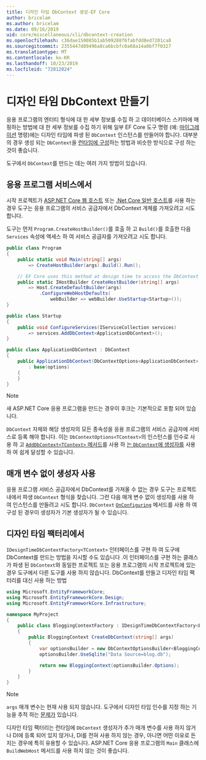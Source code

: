 ```yaml
---
title: 디자인 타임 DbContext 생성-EF Core
author: bricelam
ms.author: bricelam
ms.date: 09/16/2019
uid: core/miscellaneous/cli/dbcontext-creation
ms.openlocfilehash: c36dae150085b1ab509288f6fabfdd8ed7201ca8
ms.sourcegitcommit: 2355447d89496a8ca6bcbfc0a68a14a0bf7f0327
ms.translationtype: MT
ms.contentlocale: ko-KR
ms.lasthandoff: 10/23/2019
ms.locfileid: "72812024"
---
```

# <a name="design-time-dbcontext-creation"></a>디자인 타임 DbContext 만들기

응용 프로그램의 엔터티 형식에 대 한 세부 정보를 수집 하 고 데이터베이스 스키마에 매핑하는 방법에 대 한 세부 정보를 수집 하기 위해 일부 EF Core 도구 명령 (예: [마이그레이션][1] 명령)에는 디자인 타임에 파생 된 `DbContext` 인스턴스를 만들어야 합니다. 대부분의 경우 생성 되는 `DbContext`을 [런타임에 구성][2]하는 방법과 비슷한 방식으로 구성 하는 것이 좋습니다.

도구에서 `DbContext`를 만드는 데는 여러 가지 방법이 있습니다.

## <a name="from-application-services"></a>응용 프로그램 서비스에서

시작 프로젝트가 [ASP.NET Core 웹 호스트][3] 또는 [.Net Core 일반 호스트][4]를 사용 하는 경우 도구는 응용 프로그램의 서비스 공급자에서 DbContext 개체를 가져오려고 시도 합니다.

도구는 먼저 `Program.CreateHostBuilder()`를 호출 하 고 `Build()`를 호출한 다음 `Services` 속성에 액세스 하 여 서비스 공급자를 가져오려고 시도 합니다.

``` csharp
public class Program
{
    public static void Main(string[] args)
        => CreateHostBuilder(args).Build().Run();

    // EF Core uses this method at design time to access the DbContext
    public static IHostBuilder CreateHostBuilder(string[] args)
        => Host.CreateDefaultBuilder(args)
            .ConfigureWebHostDefaults(
                webBuilder => webBuilder.UseStartup<Startup>());
}

public class Startup
{
    public void ConfigureServices(IServiceCollection services)
        => services.AddDbContext<ApplicationDbContext>();
}

public class ApplicationDbContext : DbContext
{
    public ApplicationDbContext(DbContextOptions<ApplicationDbContext> options)
        : base(options)
    {
    }
}
```

> [!NOTE]
> 새 ASP.NET Core 응용 프로그램을 만드는 경우이 후크는 기본적으로 포함 되어 있습니다.

`DbContext` 자체와 해당 생성자의 모든 종속성을 응용 프로그램의 서비스 공급자에 서비스로 등록 해야 합니다. 이는 `DbContextOptions<TContext>`의 인스턴스를 인수로 사용 하 고 [`AddDbContext<TContext>` 메서드][6]를 사용 하 [는 `DbContext`에 생성자를][5] 사용 하 여 쉽게 달성할 수 있습니다.

## <a name="using-a-constructor-with-no-parameters"></a>매개 변수 없이 생성자 사용

응용 프로그램 서비스 공급자에서 DbContext를 가져올 수 없는 경우 도구는 프로젝트 내에서 파생 `DbContext` 형식을 찾습니다. 그런 다음 매개 변수 없이 생성자를 사용 하 여 인스턴스를 만들려고 시도 합니다. `DbContext` [`OnConfiguring`][7] 메서드를 사용 하 여 구성 된 경우이 생성자가 기본 생성자가 될 수 있습니다.

## <a name="from-a-design-time-factory"></a>디자인 타임 팩터리에서

`IDesignTimeDbContextFactory<TContext>` 인터페이스를 구현 하 여 도구에 DbContext를 만드는 방법을 지시할 수도 있습니다 .이 인터페이스를 구현 하는 클래스가 파생 된 `DbContext`와 동일한 프로젝트 또는 응용 프로그램의 시작 프로젝트에 있는 경우 도구에서 다른 도구를 사용 하지 않습니다. DbContext를 만들고 디자인 타임 팩터리를 대신 사용 하는 방법

``` csharp
using Microsoft.EntityFrameworkCore;
using Microsoft.EntityFrameworkCore.Design;
using Microsoft.EntityFrameworkCore.Infrastructure;

namespace MyProject
{
    public class BloggingContextFactory : IDesignTimeDbContextFactory<BloggingContext>
    {
        public BloggingContext CreateDbContext(string[] args)
        {
            var optionsBuilder = new DbContextOptionsBuilder<BloggingContext>();
            optionsBuilder.UseSqlite("Data Source=blog.db");

            return new BloggingContext(optionsBuilder.Options);
        }
    }
}
```

> [!NOTE]
> `args` 매개 변수는 현재 사용 되지 않습니다. 도구에서 디자인 타임 인수를 지정 하는 기능을 추적 하는 [문제가][8] 있습니다.

디자인 타임 팩터리는 런타임에 `DbContext` 생성자가 추가 매개 변수를 사용 하지 않거나 DI에 등록 되어 있지 않거나, DI를 전혀 사용 하지 않는 경우, 아니면 어떤 이유로 든 지는 경우에 특히 유용할 수 있습니다. ASP.NET Core 응용 프로그램의 `Main` 클래스에 `BuildWebHost` 메서드를 사용 하지 않는 것이 좋습니다.

  [1]: xref:core/managing-schemas/migrations/index
  [2]: xref:core/miscellaneous/configuring-dbcontext
  [3]: /aspnet/core/fundamentals/host/web-host
  [4]: /aspnet/core/fundamentals/host/generic-host
  [5]: xref:core/miscellaneous/configuring-dbcontext#constructor-argument
  [6]: xref:core/miscellaneous/configuring-dbcontext#using-dbcontext-with-dependency-injection
  [7]: xref:core/miscellaneous/configuring-dbcontext#onconfiguring
  [8]: https://github.com/aspnet/EntityFrameworkCore/issues/8332
